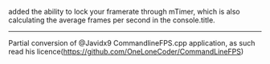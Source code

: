 added the ability to lock your framerate through mTimer, which is also calculating the average frames per second in the console.title.

---

Partial conversion of @Javidx9 CommandlineFPS.cpp application, as such read his licence(https://github.com/OneLoneCoder/CommandLineFPS)
